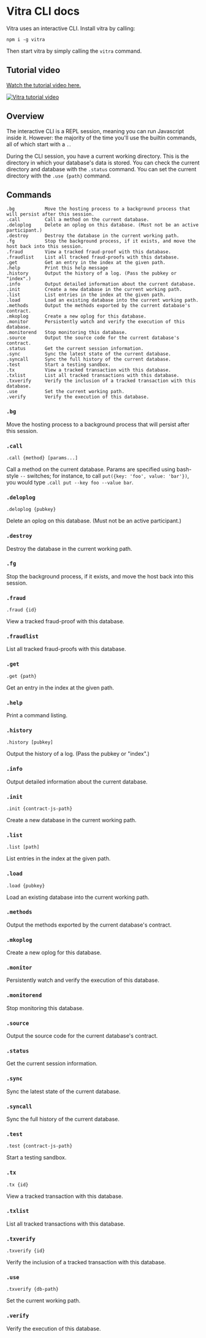 # Vitra CLI docs

Vitra uses an interactive CLI. Install vitra by calling:

```
npm i -g vitra
```

Then start vitra by simply calling the `vitra` command.

## Tutorial video

[Watch the tutorial video here.](https://www.youtube.com/watch?v=6lS7FMGzMZk)

[![Vitra tutorial video](https://img.youtube.com/vi/6lS7FMGzMZk/0.jpg)](https://www.youtube.com/watch?v=6lS7FMGzMZk)

## Overview

The interactive CLI is a REPL session, meaning you can run Javascript inside it. However: the majority of the time you'll use the builtin commands, all of which start with a `.`.

During the CLI session, you have a current working directory. This is the directory in which your database's data is stored. You can check the current directory and database with the `.status` command. You can set the current directory with the `.use {path}` command.

## Commands

```
.bg           Move the hosting process to a background process that will persist after this session.
.call         Call a method on the current database.
.deloplog     Delete an oplog on this database. (Must not be an active participant.)
.destroy      Destroy the database in the current working path.
.fg           Stop the background process, if it exists, and move the host back into this session.
.fraud        View a tracked fraud-proof with this database.
.fraudlist    List all tracked fraud-proofs with this database.
.get          Get an entry in the index at the given path.
.help         Print this help message
.history      Output the history of a log. (Pass the pubkey or "index".)
.info         Output detailed information about the current database.
.init         Create a new database in the current working path.
.list         List entries in the index at the given path.
.load         Load an existing database into the current working path.
.methods      Output the methods exported by the current database's contract.
.mkoplog      Create a new oplog for this database.
.monitor      Persistently watch and verify the execution of this database.
.monitorend   Stop monitoring this database.
.source       Output the source code for the current database's contract.
.status       Get the current session information.
.sync         Sync the latest state of the current database.
.syncall      Sync the full history of the current database.
.test         Start a testing sandbox.
.tx           View a tracked transaction with this database.
.txlist       List all tracked transactions with this database.
.txverify     Verify the inclusion of a tracked transaction with this database.
.use          Set the current working path.
.verify       Verify the execution of this database.
```

### `.bg`

Move the hosting process to a background process that will persist after this session.

### `.call`

```
.call {method} [params...]
```

Call a method on the current database. Params are specified using bash-style `--` switches; for instance, to call `put({key: 'foo', value: 'bar'})`, you would type `.call put --key foo --value bar`.

### `.deloplog`

```
.deloplog {pubkey}
```

Delete an oplog on this database. (Must not be an active participant.)

### `.destroy`

Destroy the database in the current working path.

### `.fg`

Stop the background process, if it exists, and move the host back into this session.

### `.fraud`

```
.fraud {id}
```

View a tracked fraud-proof with this database.

### `.fraudlist`

List all tracked fraud-proofs with this database.

### `.get`

```
.get {path}
```

Get an entry in the index at the given path.

### `.help`

Print a command listing.

### `.history`

```
.history [pubkey]
```

Output the history of a log. (Pass the pubkey or "index".)

### `.info`

Output detailed information about the current database.

### `.init`

```
.init {contract-js-path}
```

Create a new database in the current working path.

### `.list`

```
.list [path]
```

List entries in the index at the given path.

### `.load`

```
.load {pubkey}
```

Load an existing database into the current working path.

### `.methods`

Output the methods exported by the current database's contract.

### `.mkoplog`

Create a new oplog for this database.

### `.monitor`

Persistently watch and verify the execution of this database.

### `.monitorend`

Stop monitoring this database.

### `.source`

Output the source code for the current database's contract.

### `.status`

Get the current session information.

### `.sync`

Sync the latest state of the current database.

### `.syncall`

Sync the full history of the current database.

### `.test`

```
.test {contract-js-path}
```

Start a testing sandbox.

### `.tx`

```
.tx {id}
```

View a tracked transaction with this database.

### `.txlist`

List all tracked transactions with this database.

### `.txverify`

```
.txverify {id}
```

Verify the inclusion of a tracked transaction with this database.

### `.use`

```
.txverify {db-path}
```

Set the current working path.

### `.verify`

Verify the execution of this database.

